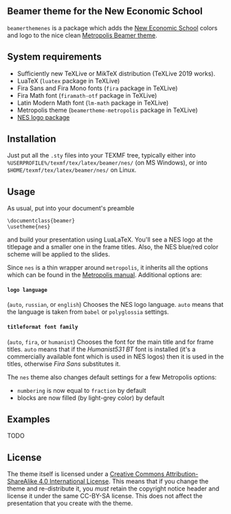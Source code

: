 ## Beamer theme for the New Economic School

`beamerthemenes` is a package which adds the [New Economic School](https://www.nes.ru) colors
and logo to the nice clean [Metropolis Beamer theme](https://github.com/matze/mtheme).

## System requirements

* Sufficiently new TeXLive or MikTeX distribution (TeXLive 2019 works).
* LuaTeX (`luatex` package in TeXLive)
* Fira Sans and Fira Mono fonts (`fira` package in TeXLive)
* Fira Math font (`firamath-otf` package in TeXLive)
* Latin Modern Math font (`lm-math` package in TeXLive)
* Metropolis theme (`beamertheme-metropolis` package in TeXLive)
* [NES logo package](https://github.com/sgolovan/neslogo)

## Installation

Just put all the `.sty` files into your TEXMF tree,
typically either into `%USERPROFILE%/texmf/tex/latex/beamer/nes/` (on MS Windows),
or into `$HOME/texmf/tex/latex/beamer/nes/` on Linux.

## Usage

As usual, put into your document's preamble

```
\documentclass{beamer}
\usetheme{nes}
```

and build your presentation using LuaLaTeX. You'll see a NES logo at the
titlepage and a smaller one in the frame titles. Also, the NES blue/red color
scheme will be applied to the slides.

Since `nes` is a thin wrapper around `metropolis`, it inherits all the options
which can be found in the
[Metropolis manual](http://mirrors.ctan.org/macros/latex/contrib/beamer-contrib/themes/metropolis/doc/metropolistheme.pdf).
Additional options are:

#### `logo language`

(`auto`, `russian`, or `english`) Chooses the NES logo language. `auto` means that the language
is taken from `babel` or `polyglossia` settings.

#### `titleformat font family`

(`auto`, `fira`, or `humanist`) Chooses the font for the main title and for frame titles.
`auto` means that if the *Humanist531 BT* font is installed (it's a commercially available
font which is used in NES logos) then it is used in the titles, otherwise *Fira Sans*
substitutes it.

The `nes` theme also changes default settings for a few Metropolis options:

* `numbering` is now equal to `fraction` by default
* blocks are now filled (by light-grey color) by default

## Examples

TODO

## License

The theme itself is licensed under a [Creative Commons Attribution-ShareAlike
4.0 International License](http://creativecommons.org/licenses/by-sa/4.0/). This
means that if you change the theme and re-distribute it, you *must* retain the
copyright notice header and license it under the same CC-BY-SA license. This
does not affect the presentation that you create with the theme.
